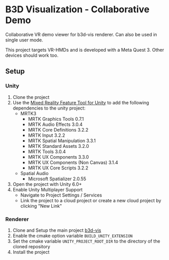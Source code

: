 # B3D Visualization - Collaborative Demo
Collaborative VR demo viewer for b3d-vis renderer. Can also be used in single user mode.

This project targets VR-HMDs and is developed with a Meta Quest 3. Other devices should work too.

## Setup
### Unity
1. Clone the project
2. Use the [Mixed Reality Feature Tool for Unity](https://learn.microsoft.com/de-de/windows/mixed-reality/develop/unity/welcome-to-mr-feature-tool) to add the following dependencies to the unity project:
   - MRTK3
     - MRTK Graphics Tools 0.7.1
     - MRTK Audio Effects 3.0.4
     - MRTK Core Definitions 3.2.2
     - MRTK Input 3.2.2
     - MRTK Spatial Manipulation 3.3.1
     - MRTK Standard Assets 3.2.0
     - MRTK Tools 3.0.4
     - MRTK UX Components 3.3.0
     - MRTK UX Components (Non Canvas) 3.1.4
     - MRTK UX Core Scripts 3.2.2
   - Spatial Audio 
     - Microsoft Spatializer 2.0.55
3. Open the project with Unity 6.0+
4. Enable Unity Multiplayer Support
   - Navigate to Project Settings / Services
   - Link the project to a cloud project or create a new cloud project by clicking "New Link"

### Renderer
1. Clone and Setup the main project [b3d-vis](https://github.com/Institute-of-Visual-Computing/b3d-vis)
2. Enable the cmake option variable `BUILD_UNITY_EXTENSION`
3. Set the cmake variable `UNITY_PROJECT_ROOT_DIR` to the directory of the cloned repository
4. Install the project

